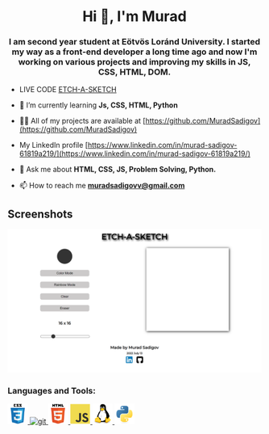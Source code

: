 <h1 align="center">Hi 👋, I'm Murad</h1>
<h3 align="center">I am second year student at Eötvös Loránd University. I started my way as a front-end developer a long time ago and now I'm working on various projects and improving my skills in JS, CSS, HTML, DOM.</h3>

- LIVE CODE [ETCH-A-SKETCH](https://codepen.io/muradsadigov/pen/KKogGZW)

- 🌱 I’m currently learning **Js, CSS, HTML, Python**

- 👨‍💻 All of my projects are available at [https://github.com/MuradSadigov](https://github.com/MuradSadigov)

- My LinkedIn profile [https://www.linkedin.com/in/murad-sadigov-61819a219/](https://www.linkedin.com/in/murad-sadigov-61819a219/)

- 💬 Ask me about **HTML, CSS, JS, Problem Solving, Python.**

- 📫 How to reach me **muradsadigovv@gmail.com**

## Screenshots

![App Screenshot](https://github.com/MuradSadigov/ETCH-A-SKETCH/blob/main/Screenshot.png)

<h3 align="left">Languages and Tools:</h3>
<p align="left"> <a href="https://www.w3schools.com/css/" target="_blank" rel="noreferrer"> <img src="https://raw.githubusercontent.com/devicons/devicon/master/icons/css3/css3-original-wordmark.svg" alt="css3" width="40" height="40"/> </a> <a href="https://git-scm.com/" target="_blank" rel="noreferrer"> <img src="https://www.vectorlogo.zone/logos/git-scm/git-scm-icon.svg" alt="git" width="40" height="40"/> </a> <a href="https://www.w3.org/html/" target="_blank" rel="noreferrer"> <img src="https://raw.githubusercontent.com/devicons/devicon/master/icons/html5/html5-original-wordmark.svg" alt="html5" width="40" height="40"/> </a> <a href="https://developer.mozilla.org/en-US/docs/Web/JavaScript" target="_blank" rel="noreferrer"> <img src="https://raw.githubusercontent.com/devicons/devicon/master/icons/javascript/javascript-original.svg" alt="javascript" width="40" height="40"/> </a> <a href="https://www.linux.org/" target="_blank" rel="noreferrer"> <img src="https://raw.githubusercontent.com/devicons/devicon/master/icons/linux/linux-original.svg" alt="linux" width="40" height="40"/> </a> <a href="https://www.python.org" target="_blank" rel="noreferrer"> <img src="https://raw.githubusercontent.com/devicons/devicon/master/icons/python/python-original.svg" alt="python" width="40" height="40"/> </a> </p>

